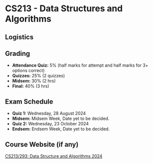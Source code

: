 # CS213 - Data Structures and Algorithms

## Logistics

## Grading

- **Attendance Quiz:** 5% (half marks for attempt and half marks for 3+ options correct)
- **Quizzes:** 25% (2 quizzes)
- **Midsem:** 30% (2 hrs)
- **Final:** 40% (3 hrs)

## Exam Schedule

- **Quiz 1:** Wednesday, 28 August 2024
- **Midsem:** Midsem Week, Date yet to be decided.
- **Quiz 2:** Wednesday, 23 October 2024
- **Endsem:** Endsem Week, Date yet to be decided.

## Course Website (if any)

[CS213/293: Data Structure and Algorithms 2024](https://www.cse.iitb.ac.in/~akg/courses/2024-ds/)
